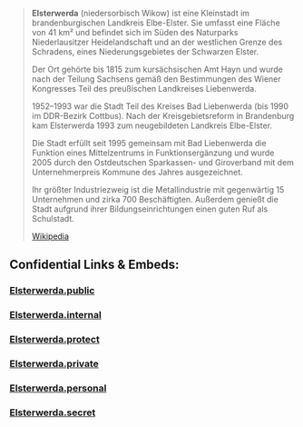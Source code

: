 
> **Elsterwerda** (niedersorbisch Wikow) ist eine Kleinstadt im brandenburgischen Landkreis Elbe-Elster. 
> Sie umfasst eine Fläche von 41 km² und befindet sich im Süden des Naturparks Niederlausitzer Heidelandschaft 
> und an der westlichen Grenze des Schradens, eines Niederungsgebietes der Schwarzen Elster.
>
> Der Ort gehörte bis 1815 zum kursächsischen Amt Hayn 
> und wurde nach der Teilung Sachsens gemäß den Bestimmungen des Wiener Kongresses 
> Teil des preußischen Landkreises Liebenwerda. 
> 
> 1952–1993 war die Stadt Teil des Kreises Bad Liebenwerda (bis 1990 im DDR-Bezirk Cottbus). 
> Nach der Kreisgebietsreform in Brandenburg kam Elsterwerda 1993 zum neugebildeten Landkreis Elbe-Elster.
>
> Die Stadt erfüllt seit 1995 gemeinsam mit Bad Liebenwerda die Funktion eines Mittelzentrums in Funktionsergänzung 
> und wurde 2005 durch den Ostdeutschen Sparkassen- und Giroverband 
> mit dem Unternehmerpreis Kommune des Jahres ausgezeichnet. 
> 
> Ihr größter Industriezweig ist die Metallindustrie mit gegenwärtig 15 Unternehmen und zirka 700 Beschäftigten. 
> Außerdem genießt die Stadt aufgrund ihrer Bildungseinrichtungen einen guten Ruf als Schulstadt.
>
> [Wikipedia](https://de.wikipedia.org/wiki/Elsterwerda)





## Confidential Links & Embeds: 

### [Elsterwerda.public](/_public/\Earth\Continent\Europe\Europe~Central\Germany\Germany~East\Brandenburg\counties~Brandenburg\Elbe-Elster\cities~Elbe-ElsterElsterwerda.public.md) 

### [Elsterwerda.internal](/_internal/\Earth\Continent\Europe\Europe~Central\Germany\Germany~East\Brandenburg\counties~Brandenburg\Elbe-Elster\cities~Elbe-ElsterElsterwerda.internal.md) 

### [Elsterwerda.protect](/_protect/\Earth\Continent\Europe\Europe~Central\Germany\Germany~East\Brandenburg\counties~Brandenburg\Elbe-Elster\cities~Elbe-ElsterElsterwerda.protect.md) 

### [Elsterwerda.private](/_private/\Earth\Continent\Europe\Europe~Central\Germany\Germany~East\Brandenburg\counties~Brandenburg\Elbe-Elster\cities~Elbe-ElsterElsterwerda.private.md) 

### [Elsterwerda.personal](/_personal/\Earth\Continent\Europe\Europe~Central\Germany\Germany~East\Brandenburg\counties~Brandenburg\Elbe-Elster\cities~Elbe-ElsterElsterwerda.personal.md) 

### [Elsterwerda.secret](/_secret/\Earth\Continent\Europe\Europe~Central\Germany\Germany~East\Brandenburg\counties~Brandenburg\Elbe-Elster\cities~Elbe-ElsterElsterwerda.secret.md)

